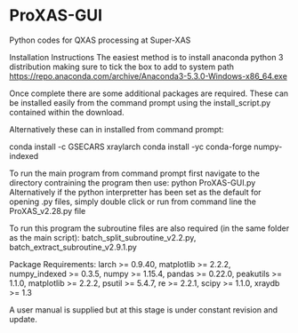 # ProXAS-GUI
Python codes for QXAS processing at Super-XAS

Installation Instructions
The easiest method is to install anaconda python 3 distribution making sure to tick the box to add to system path 
https://repo.anaconda.com/archive/Anaconda3-5.3.0-Windows-x86_64.exe

Once complete there are some additional packages are required. These can be installed easily from the command prompt using the install_script.py contained within the download.

Alternatively these can in installed from command prompt:

conda install -c GSECARS xraylarch
conda install -yc conda-forge numpy-indexed

To run the main program from command prompt first navigate to the directory contraining the program then use: python ProXAS-GUI.py
Alternatively if the python interpretter has been set as the default for opening .py files, simply double click or run from command line the ProXAS_v2.28.py file

To run this program the subroutine files are also required (in the same folder as the main script): batch_split_subroutine_v2.2.py, batch_extract_subroutine_v2.9.1.py

Package Requirements:
larch >= 0.9.40, matplotlib >= 2.2.2, numpy_indexed >= 0.3.5, numpy >= 1.15.4, pandas >= 0.22.0, peakutils >= 1.1.0, matplotlib >= 2.2.2, psutil >= 5.4.7, re >= 2.2.1, scipy >= 1.1.0, xraydb >= 1.3

A user manual is supplied but at this stage is under constant revision and update.
